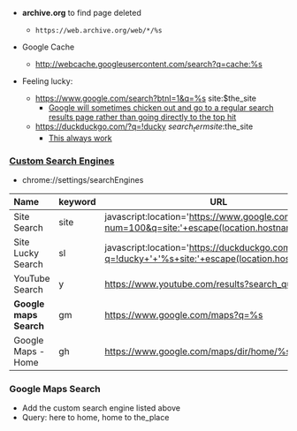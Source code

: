 

- **archive.org** to find page deleted
  - `https://web.archive.org/web/*/%s`
- Google Cache
  - http://webcache.googleusercontent.com/search?q=cache:%s

- Feeling lucky:
  - https://www.google.com/search?btnI=1&q=%s site:$the_site
    - [Google will sometimes chicken out and go to a regular search results page rather than going directly to the top hit](https://webapps.stackexchange.com/questions/86132/url-for-im-feeling-lucky-within-specific-site)
  - https://duckduckgo.com/?q=!ducky $search_term site:$the_site
    - [This always work](https://travishorn.com/link-directly-to-googles-i-m-feeling-lucky-feature-65ebe7b552bd)

### [Custom Search Engines](https://github.com/philc/vimium/wiki/Search-Engines)
- chrome://settings/searchEngines

| Name                   | keyword | URL                                                                                                 |
|:---------------------- |:------- | --------------------------------------------------------------------------------------------------- |
| Site Search            | site    | javascript:location='https://www.google.com/search?num=100&q=site:'+escape(location.hostname)+'+%s' |
| Site Lucky Search      | sl      | javascript:location='https://duckduckgo.com/?q=!ducky+'+'%s+site:'+escape(location.hostname)        |
| YouTube Search         | y       | https://www.youtube.com/results?search_query=%s                                                     |
| **Google maps Search** | gm      | https://www.google.com/maps?q=%s                                                                    |
| Google Maps - Home     | gh      | https://www.google.com/maps/dir/home/%s                                                             |

### Google Maps Search
- Add the custom search engine listed above
- Query: here to home, home to the_place